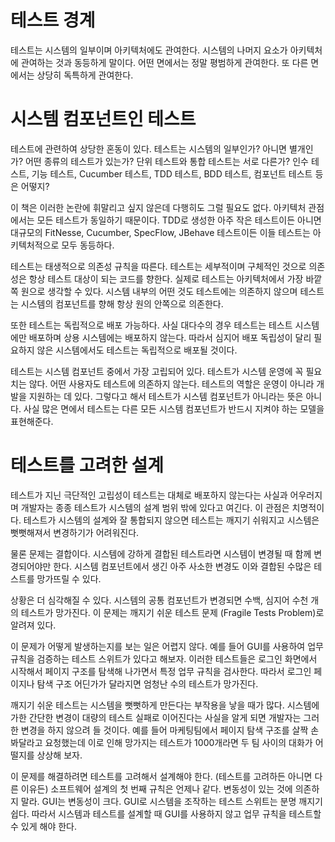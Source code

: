 # **테스트 경계**  
테스트는 시스템의 일부이며 아키텍처에도 관여한다. 시스템의 나머지 요소가 아키텍처에 관여하는 것과 동등하게 말이다. 어떤 면에서는 정말 평범하게 관여한다. 
또 다른 면에서는 상당히 독특하게 관여한다.  
  
# **시스템 컴포넌트인 테스트**  
테스트에 관련하여 상당한 혼동이 있다. 테스트는 시스템의 일부인가? 아니면 별개인가? 어떤 종류의 테스트가 있는가? 단위 테스트와 통합 테스트는 서로 다른가? 
인수 테스트, 기능 테스트, Cucumber 테스트, TDD 테스트, BDD 테스트, 컴포넌트 테스트 등은 어떻지?  
  
이 책은 이러한 논란에 휘말리고 싶지 않은데 다행히도 그럴 필요도 없다. 아키텍처 관점에서는 모든 테스트가 동일하기 때문이다. TDD로 생성한 아주 
작은 테스트이든 아니면 대규모의 FitNesse, Cucumber, SpecFlow, JBehave 테스트이든 이들 테스트는 아키텍처적으로 모두 동등하다.  
  
테스트는 태생적으로 의존성 규칙을 따른다. 테스트는 세부적이며 구체적인 것으로 의존성은 항상 테스트 대상이 되는 코드를 향한다. 실제로 테스트는 
아키텍처에서 가장 바깥쪽 원으로 생각할 수 있다. 시스템 내부의 어떤 것도 테스트에는 의존하지 않으며 테스트는 시스템의 컴포넌트를 향해 항상 원의 
안쪽으로 의존한다.  
  
또한 테스트는 독립적으로 배포 가능하다. 사실 대다수의 경우 테스트는 테스트 시스템에만 배포하며 상용 시스템에는 배포하지 않는다. 따라서 심지어 배포 
독립성이 달리 필요하지 않은 시스템에서도 테스트는 독립적으로 배포될 것이다.  
  
테스트는 시스템 컴포넌트 중에서 가장 고립되어 있다. 테스트가 시스템 운영에 꼭 필요치는 않다. 어떤 사용자도 테스트에 의존하지 않는다. 테스트의 
역할은 운영이 아니라 개발을 지원하는 데 있다. 그렇다고 해서 테스트가 시스템 컴포넌트가 아니라는 뜻은 아니다. 사실 많은 면에서 테스트는 다른 모든 
시스템 컴포넌트가 반드시 지켜야 하는 모델을 표현해준다.  
  
# **테스트를 고려한 설계**  
테스트가 지닌 극단적인 고립성이 테스트는 대체로 배포하지 않는다는 사실과 어우러지며 개발자는 종종 테스트가 시스템의 설계 범위 밖에 있다고 여긴다. 
이 관점은 치명적이다. 테스트가 시스템의 설계와 잘 통합되지 않으면 테스트는 깨지기 쉬워지고 시스템은 뻣뻣해져서 변경하기가 어려워진다.  
  
물론 문제는 결합이다. 시스템에 강하게 결합된 테스트라면 시스템이 변경될 때 함께 변경되어야만 한다. 시스템 컴포넌트에서 생긴 아주 사소한 변경도 이와 
결합된 수많은 테스트를 망가뜨릴 수 있다.  
  
상황은 더 심각해질 수 있다. 시스템의 공통 컴포넌트가 변경되면 수백, 심지어 수천 개의 테스트가 망가진다. 이 문제는 깨지기 쉬운 테스트 문제 (Fragile 
Tests Problem)로 알려져 있다.  
  
이 문제가 어떻게 발생하는지를 보는 일은 어렵지 않다. 예를 들어 GUI를 사용하여 업무 규칙을 검증하는 테스트 스위트가 있다고 해보자. 이러한 테스트들은 
로그인 화면에서 시작해서 페이지 구조를 탐색해 나가면서 특정 업무 규칙을 검사한다. 따라서 로그인 페이지나 탐색 구조 어딘가가 달라지면 엄청난 수의 
테스트가 망가진다.  
  
깨지기 쉬운 테스트는 시스템을 뻣뻣하게 만든다는 부작용을 낳을 때가 많다. 시스템에 가한 간단한 변경이 대량의 테스트 실패로 이어진다는 사실을 알게 되면 
개발자는 그러한 변경을 하지 않으려 들 것이다. 예를 들어 마케팅팀에서 페이지 탐색 구조를 살짝 손봐달라고 요청했는데 이로 인해 망가지는 테스트가 
1000개라면 두 팀 사이의 대화가 어떨지를 상상해 보자.  
  
이 문제를 해결하려면 테스트를 고려해서 설계해야 한다. (테스트를 고려하든 아니면 다른 이유든) 소프트웨어 설계의 첫 번째 규칙은 언제나 같다. 변동성이 
있는 것에 의존하지 말라. GUI는 변동성이 크다. GUI로 시스템을 조작하는 테스트 스위트는 분명 깨지기 쉽다. 따라서 시스템과 테스트를 설계할 때 GUI를 
사용하지 않고 업무 규칙을 테스트할 수 있게 해야 한다.  
  

